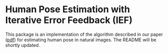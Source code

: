 Human Pose Estimation with Iterative Error Feedback (IEF)
====================================================

This package is an implementation of the algorithm described in our paper ([pdf](http://arxiv.org/abs/1507.06550)) for estimating human pose in natural images. The README will be shortly updated.



[comment]: <> (Automatically Generated Documentation)

[comment]: <> (-------------)

[comment]: <> (doxygen: sudo apt-get install doxygen)

[comment]: <> (doxypy:  sudo pip install doxypy)
